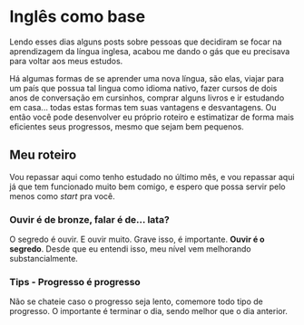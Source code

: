 ---
---

# Inglês como base

Lendo esses dias alguns posts sobre pessoas que decidiram se focar na aprendizagem da língua inglesa, acabou me dando o gás que eu precisava para voltar aos meus estudos. 

Há algumas formas de se aprender uma nova língua, são elas, viajar para um país que possua tal lingua como idioma nativo, fazer cursos de dois anos de conversação em cursinhos, comprar alguns livros e ir estudando em casa... todas estas formas tem suas vantagens e desvantagens. Ou então você pode desenvolver eu próprio roteiro e estimatizar de forma mais eficientes seus progressos, mesmo que sejam bem pequenos. 

## Meu roteiro

Vou repassar aqui como tenho estudado no último mês, e vou repassar aqui já que tem funcionado muito bem comigo, e espero que possa servir pelo menos como *start* pra você.

### Ouvir é de bronze, falar é de... lata?

O segredo é ouvir. E ouvir muito. Grave isso, é importante. **Ouvir é o segredo**. Desde que eu entendi isso, meu nível vem melhorando substancialmente.

### Tips - Progresso é progresso

Não se chateie caso o progresso seja lento, comemore todo tipo de progresso. O importante é terminar o dia, sendo melhor que o dia anterior.

